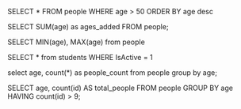 <!-- PART II:  CODE WARS -->

 <!-- SQL Basics: Simple WHERE and ORDER BY -->

<!-- You should return all people fields where their age is over 50 and order by the age descending -->

SELECT * FROM people
WHERE age > 50
ORDER BY age desc

<!-- SQL Basics: Simple SUM -->

<!-- For this challenge you need to create a simple SUM statement that will sum all the ages. -->

SELECT SUM(age) as ages_added FROM people;


<!-- SQL Basics: Simple MIN / MAX -->

SELECT MIN(age), MAX(age) from people

<!-- Find all active students -->

SELECT * from students WHERE IsActive = 1

<!-- SQL Basics: Simple GROUP BY -->

select age, count(*) as people_count from people group by age;


<!-- SQL Basics: Simple HAVING  -->



SELECT age, count(id) AS total_people
FROM people
GROUP BY age
HAVING count(id) > 9;
